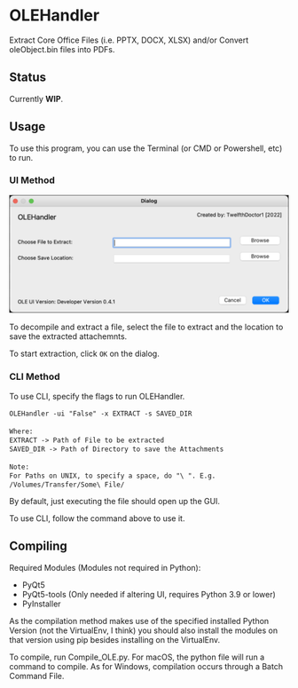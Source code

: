# OLEHandler

Extract Core Office Files (i.e. PPTX, DOCX, XLSX) and/or Convert oleObject.bin files into PDFs.

## Status

Currently **WIP**.

## Usage

To use this program, you can use the Terminal (or CMD or Powershell, etc) to run.

### UI Method

![OLEHandler UI Picture](https://github.com/TwelfthDoctor1/OLEHandler/blob/master/GitResources/OLEHandler%20UI%20Picture.png)

To decompile and extract a file, select the file to extract and the location to save the extracted attachemnts.

To start extraction, click `OK` on the dialog.

### CLI Method

To use CLI, specify the flags to run OLEHandler.

```
OLEHandler -ui "False" -x EXTRACT -s SAVED_DIR

Where:
EXTRACT -> Path of File to be extracted
SAVED_DIR -> Path of Directory to save the Attachments

Note:
For Paths on UNIX, to specify a space, do "\ ". E.g. /Volumes/Transfer/Some\ File/
```

By default, just executing the file should open up the GUI.

To use CLI, follow the command above to use it.

## Compiling

Required Modules (Modules not required in Python):
* PyQt5
* PyQt5-tools (Only needed if altering UI, requires Python 3.9 or lower)
* PyInstaller

As the compilation method makes use of the specified installed Python Version (not the VirtualEnv, I think) you should also install the modules on that version using pip besides installing on the VirtualEnv.

To compile, run Compile_OLE.py. For macOS, the python file will run a command to compile. As for Windows, compilation occurs through a Batch Command File.
